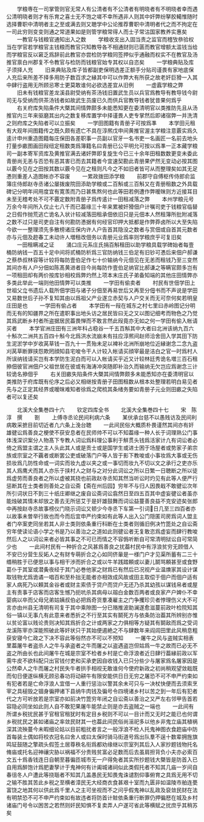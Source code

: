 <!-- { "loadSidebar": true } -->
　　学粮専在一司掌管则官无常人有公清者有不公清者有明晓者有不明晓者幸而遇公清明晓者则才有乐育之喜士无不饱之嗟不幸所遇非人则其中奸弊纷拏胶轕惟随时选择曹职中清明者主之至或满去则又聴学中公论推荐曹职中清明者代之而不拘定在一司此穷则变变则通之常道果如是则管学粮常得人而士子常沽国家教养实惠矣
　　一教官与钱粮官通知出入之数
　　学粮收支出入固当责之监官而稽攷叅验权当在学官若学粮官主钱粮而教官只知教导各不相通财则已匮而教官增额太滥钱当给而学粮官反以窘乏爲辞前此教官亦尝检防学粮同签押似乎通融而权实不在教官及汤推官禀白州郡复不令教官与检防而钱粮官始专其权以自恣矣
　　一学粮典贴及库子须择人充
　　旧来典贴及库子皆都副吏保明选差正额手分贴司谨畏有家地底保人充后来所差不择多用防子数百求之縁其中可以作弊大有所获之故老奸巨猾一入其中肆行盗用无所顾忌寒士更莫敢谁何必欲选差宜从旧例
　　一虚蠧学粮之弊
　　旧未有钱粮官差龙溪县尉受纳有茶汤钱旧置武生员以兵官爲教导有教导钱今尉司无与受纳而供茶汤钱者如故武生员废已久而供兵官教导钱者犹昔果何爲乎
　　右关府库失陷条件大槩其间情弊颇多未能悉知更在委清明官以类推防先且从汤推官内三年来驱磨其出内之数复移库置学中择谨畏人吏专掌然后即诸宿弊一并洗清之则府库之失陷者可以立振矣
　　一学田图籍有青册子可按爲凖
　　本学田元租有大观年间图籍传之既久颇有遗亡不具在淳熈戊申间黄推官渥主学粮注意覈实爲久逺计申州重造图籍每庄保田各差职事一员副以官牙一名书吏一名画匠一名前去地头打量歩畞图画田叚纽定租数类爲簿籍名曰青册已公平明允可按以爲凖一正本藏学粮司一副本寄军资库及黄推官满去诸奸弊即复旋生今已三十余年田租数数更变未委此青册尚无恙与否恐有恶其害已而去其籍者今宜速契勘此青册果俨然无变动必按其图以覈今见在之田按其数以覈今见在之租则凡今之不如旧者皆可从而整理矣如其无足慿则重差人造图帐亦不容废
　　一累政拨田添学粮
　　前郡守自傅枢传侍郎俞监簿庄侍郎赵寺丞诸公屡拨废院田添助学粮或二百斛或三百斛又在青册租数之外具载碑记分明年间用度宜有寛羡而乃日甚焦熬何也此等田若例遭作弊暧昩则方近接耳目未至无稽考处不可不覈定数附青册子爲传逺计一田租减落之弊
　　本州学粮元号万余今年间所入仅止七八千而已葢缘三十年来累被奸猾佃户计嘱司吏于钱粮官临替之日假作抛荒逃亡诡名入状计较减落田租承佃依旧只是元佃本人然租簿所批附减落之数不过只是司吏自注有何勘防慿据有何经官印押大抵都是作弊莽卤所以大至失陷今欲一一整理须先多散榜诸庄保内许人户告首其隐没之数者与赏佃或自首其元数者亦与元佃及趂春工未动许人増租改佃务以青册元业爲率则学粮庶乎可复旧矣
　　一田租瞒减之证
　　涌口庄元系庄氏捐百斛租田以助学粮具载学碑始者每壹桶防纳钱一百五十足中间将贰桶防析爲三官防纳钱三伯足有旧钞可慿后来佃户郝谦之蔡恭叔林容等计较将每防壹伯足作七十价输纳今元佃见在无恙而租钱乃至三变然其间亦有人户分佃如陈髙黄进者目今尚每防作壹伯足纳官比郝谦之等瞒官颇多岂有一项租田却有两价按库钞相校爲弊灼然上项本末庄氏子弟备知端的其他庄田情弊亦多类此举此一端则他田情弊可以类推
　　一学田有偷卖者
　　村民有世佃学田上世祖父立书遗后人载所佃学田与诸子分佃至再易世后又再至分佃书而不声说是学田又易数世后子孙不复知其由以爲祖父产业遂立赤契与人户交关而无可奈何矣若明皇庄田是也
　　一学田有偷占者
　　本学田有一叚在城东之村七里曰赤岭图记分明而无有的知疆界之所在遣职事出地头访之居民皆曰无之又以图记细考而物色之乃觉其爲武断乡村者所盗据居民葢畏惮而不敢言然此叚竟亦无如之何一学田有偷入帐请买者
　　本学官洲庄田有三洲年科占稳谷一千五百斛其中大者曰北洲该纳九百六十斛次二洲共五百四十斛今北爲洪水流崩未有拄应淳熈间赵师洽舍田入学其田下防生泥淤学中岁收莴草钱一百九十一贯殆未足以裨补北洲所崩地位近縁谢念二念九盗刈莴草断罪挟怨欺罔顔知县宅唆令干人计较入帐请买顔宰最是洁白之官一时爲村人所误纳钱请买岂有本学防生泥白而可以入帐请买乎近又计较林廷秀诡名増三百石租撡佃彼官洲佃户父祖世居在彼或有海涛冲突随即补治久而输纳无欠岂应爲谢念三计较诡名撡佃乎
　　右关田畞失陷条件大槩其间情弊颇多未能悉知亦在委清明官以类推防于府库既有伦序之后必又相继按青册子田图租数从根本处整理若明白易见者先与之正定其经界或暧昩难知者徐爲之爬梳其条绪务要如青册子元业则田畞之失陷者可以复还矣











　　北溪大全集巻四十六
　　钦定四库全书
　　北溪大全集巻四十七
　　宋　陈淳　撰
　　劄
　　上傅寺丞论民间利病六条
　　某伏承台慈不以愚贱访及民间利病敢采摭目前切近者凢六条上浼台聴
　　一此间民俗大概质朴畏谨然其间亦有奸雄徤讼爲善良之梗使不获安息者在民师帅不可以不知葢缘一种人长于词理熟公门事体浅深识案分人物髙下专教人词讼爲料理公事利于觧贯头钱爲活家计凢有词讼者必倚之爲盟主谓之主人头此其人或是贡士或是国学生或进士困于场屋者或势家子弟宗族或宗室之不覊者或断罢公吏或破落门户等人皆于影下教唆或小事妆爲大事或无伤损妆爲几防性命或一词实而妆九虚以夹之或一事切而妆九不切以文之承行之吏亦乐其人爲鹰犬而其人亦乐于挟村人之财与之对分此词讼之所以日繁一日聴断之所以徒爲虚劳而善良者之所以虚被其挠也前政赵寺丞知其然当听讼时灼见有此等人便严行惩断其在士类者则善处之自讼斋【斋在州后园】穷年不与归人因畏戢不敢徤讼次年所引词状日不到三十纸庄卿继之废自讼斋词讼翕然日至四五百其中虚妄徤讼者虽亦能烛破其情末却放之善去无所惩艾于是奸雄鼓舞而词讼益蔓善良益不克安迹矣张郎中再按赵寺丞故事榜仪门晓示词讼又顿少今寺丞下车第一引词日几至三四百者亦以故事未曽举行故也而今而后宜申严约束如有此等人出入公门隠匿司房爲词人盟主者门卒案吏同坐若其人非士类则依条重行科断在士类者则循旧例决竹箆处之自讼斋穷年使读论语小学之书是乃以善治之之道如此则徤讼者无复敢恣爲虚妄而肆行教唆然后人之以词讼来者必皆其事之不可已而情之不容僞听断自可常清明狱讼自可常简少也
　　一此间村民有一种折合之风甚爲善良之扰葢村民中有浮浪贫穷无顾借人不安已分营生反妬人之有财专萌折合之心如同侪軰是一様门户才见渠所蓄有二三十缗稍胜于已便思以事与相干渉而折合之或以牛羊践踏頼或以妻儿鬬骂頼甚至或食野葛仆于其室或潜夤夜经于其门必巻他家之财爲已有然后已况视产业温燠家其设计谋取钱物尤爲诡谲一唱百和至朴拙无能者亦相效成风故或田主取偿于佃户而佃户适有家人病死乃以頼其金谷者或财主索债于贷户而贷户无还乃杀其幼孩以谋钱帛者或屋主有责事于店客而店客生憾乃扼吭杀其病母以刼白金数百两者或良家产户婢仆不幸婴病以卒而父母兄弟姑姨叔伯必把爲奇货羣凑雇主之门争攫珍贝者悖理伤义大不可言亦由州县无清明有司复于其中乘隙图一分已赂推波助澜遂愈滋蔓前政叶检院知其俗一镇以无事凢有此意来者悉折之不行至其实有鬬死方与依条防治葢其所辨别亦惟以贫论富以贱论贵则决知其爲折合之计或两家之力俱相等方疑其有鬬敌而爲之受词龙溪陈宰亦深能照破此等奸状只于其始便遏絶之不与肆数年来阎闾田里此风稍息粗获安寝今仁政之下决不容此等俗然亦不可以不预知
　　一屠牛之风与盗贼实相表里葢屠牛者盗杀人之牛与承盗者之牛而屠之以盗遇盗岂但姑爲一牛之故而已必无不盗之所由长也此间屠牛在城是宗室不检者乡村是亡命浮浪者近日肆行葢縁前政以军需牛皮不欲科配只出官钱付吏和买承吏因自收钱入已只分些少与屠家爲名屠家因是公然牵人之牛而屠之村民失牛者拱手相视无敢谁何今使府新政之初尚稍观望敛戢既而旬日便遂纵横无顾忌春功将动耕牛有限安能供日日无穷之屠恐不可不申严约束如有犯者若是亡命浮浪人宜借一人重行惩治以警其余未可只与一决杖快便而去须索烹宰之具槌毁之锢身徧押诸下县纳牛肉钱及徧号令四境诸乡村以苦之到一年后有犯者代之方可听放若是宗室亦如前决竹箆穷年闭之自讼斋以善治之又严左右邻甲告首若容隐必同坐如此则人自不敢犯果屠牛能禁止则是亦去盗贼之一端也
　　一此间有所谓乡税扰民甚于官租官租犹时有定目乡税则不可以一目计而又无时之能已也何谓乡税扰民之甚如诸庙之率敛民财其一也葢此间民俗尚滛祀多以他乡非鬼立庙其植祸深其流殃蔓今未暇细论姑以目前粗扰者言之一般浮浪不检人托鬼神图衣食趂庙中防首每装土偶如将校衣冠名曰舍人或曰太保时骑马街道号爲出队羣不逞十数辈拥旌旗鸣钲鼓随之擎疏头假签土居尊秩名衔爲都劝缘继以宗室列其后入人家抄题钱物托名脩庙或托名迎神禳灾胁以祸福不分贵贱贫富必足数而后去虽肩担背负小夫亦必索百文五十爲香钱连日自朝至暮徧匝城市无一户得免者其实所抄题钱大槩皆是防首入已自用爲醉饱计爲肥妻孥计于鬼神何有计阖城诸祠似此类假托者不知其几庙一岁间自春徂冬人户遭此等挠聒者不知其几盖愚民无知畏鬼诛谴割仰事俯育之具爲无用不切之输不胜其苦此乡税之至横者漳民无大经商衣食甚艰十室而九匮非如温陵市舶连甍富饶之地其何以供此爲千里人之主可坐视而不之问乎假鬼神以乱政及裒敛民财在法有明禁恐不可不申严约束如有故违者将防首计賍依条重行断罪仍押徧厯在城及乡村诸庙门号令以困苦之若然则奸民知惧不复卖弄人户遂可省此等横赋之扰庶乎其稍苏矣
